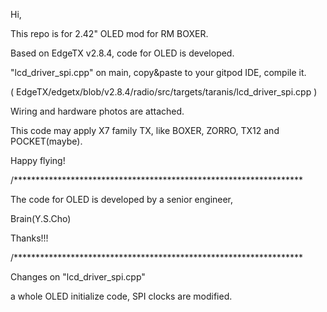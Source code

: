 Hi,

This repo is for 2.42" OLED mod for RM BOXER.

Based on EdgeTX v2.8.4, code for OLED is developed.

"lcd_driver_spi.cpp" on main, copy&paste to your gitpod IDE, compile it.

( EdgeTX/edgetx/blob/v2.8.4/radio/src/targets/taranis/lcd_driver_spi.cpp )

Wiring and hardware photos are attached.

This code may apply X7 family TX, like BOXER, ZORRO, TX12 and POCKET(maybe).

Happy flying!

/******************************************************************

The code for OLED is developed by a senior engineer,

Brain(Y.S.Cho)

Thanks!!!

/******************************************************************

Changes on "lcd_driver_spi.cpp"

a whole OLED initialize code, SPI clocks are modified.
